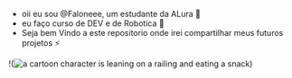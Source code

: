 - oii eu sou @Faloneee, um estudante da ALura 👋
- eu faço curso de DEV e de Robotica 🦾
- Seja bem Vindo a este repositorio onde irei compartilhar meus futuros projetos ⚡

!(<img src="https://media1.tenor.com/m/Nrrw7JbW5M4AAAAC/sasuke-uchiha.gif" alt="a cartoon character is leaning on a railing and eating a snack"/>)

